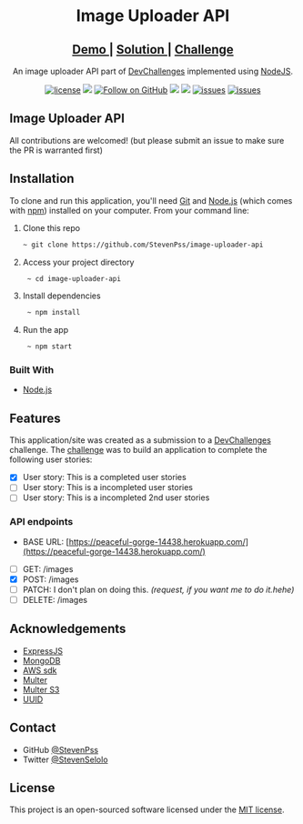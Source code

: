 <h1 align="center">Image Uploader API</h1>

<div align="center">

<h2>
   <a href="https://peaceful-gorge-14438.herokuapp.com/">
   Demo
   </a>
   <span> | </span>
   <a href="#">
   Solution
   </a>
   <span> | </span>
   <a href="https://devchallenges.io/challenges/O2iGT9yBd6xZBrOcVirx">
   Challenge
   </a>
</h2>

An image uploader API part of [DevChallenges](https://devchallenges.io/) implemented using [NodeJS](https://nodejs.org).


[![license](https://img.shields.io/badge/license-MIT-blue.svg)](https://github.com/StevenPss/recipe-page/blob/main/LICENSE)
<img src="https://img.shields.io/badge/developed%20by-StevenPss-blue.svg">
[![Follow on GitHub](https://img.shields.io/github/followers/StevenPss?label=Follow&style=social)](https://github.com/StevenPss)
<img src="https://img.shields.io/github/stars/StevenPss/image-uploader-api.svg?style=flat">
<img src="https://img.shields.io/github/languages/top/StevenPss/image-uploader-api.svg"/>
[![issues](https://img.shields.io/github/issues/StevenPss/image-uploader-api.svg)](https://github.com/StevenPss/image-uploader-api/issues)
[![issues](https://img.shields.io/badge/PRs-welcome-brightgreen.svg?style=flat)](https://github.com/StevenPss/image-uploader-api/pulls)

</p>

</div>


## Image Uploader API

All contributions are welcomed! (but please submit an issue to make sure the PR is warranted first)


## Installation

To clone and run this application, you'll need [Git](https://git-scm.com) and [Node.js](https://nodejs.org/en/download/) (which comes with [npm](http://npmjs.com)) installed on your computer. From your command line:

1. Clone this repo
    ```zsh
    ~ git clone https://github.com/StevenPss/image-uploader-api
    ```
2. Access your project directory 
   ```zsh
    ~ cd image-uploader-api
   ```
3. Install dependencies
   ```zsh
    ~ npm install
   ```
4. Run the app
   ```zsh
    ~ npm start
   ```


### Built With

<!-- This section should list any major frameworks that you built your project using. Here are a few examples.-->

- [Node.js](https://nodejs.org/)

## Features

<!-- List the features of your application or follow the template. Don't share the figma file here :) -->

This application/site was created as a submission to a [DevChallenges](https://devchallenges.io/challenges) challenge. The [challenge](https://devchallenges.io/challenges/OEKdUZ6xs0h99C38XVht) was to build an application to complete the following user stories:

- [x] User story: This is a completed user stories
- [ ] User story: This is a incompleted user stories
- [ ] User story: This is a incompleted 2nd user stories

### API endpoints

- BASE URL: [https://peaceful-gorge-14438.herokuapp.com/](https://peaceful-gorge-14438.herokuapp.com/)

- [ ] GET: /images
- [x] POST: /images
- [ ] PATCH: I don't plan on doing this. *(request, if you want me to do it.hehe)*
- [ ] DELETE: /images

## Acknowledgements

<!-- This section should list any articles or add-ons/plugins that helps you to complete the project. This is optional but it will help you in the future. For exmpale -->

- [ExpressJS](https://expressjs.com/)
- [MongoDB](https://www.mongodb.com/)
- [AWS sdk](https://www.npmjs.com/package/aws-sdk)
- [Multer](https://www.npmjs.com/package/multer)
- [Multer S3](https://www.npmjs.com/package/multer-s3)
- [UUID](https://www.npmjs.com/package/uuid)


## Contact

- GitHub [@StevenPss](https://github.com/StevenPss)
- Twitter [@StevenSelolo](https://twitter.com/StevenSelolo)

## License

This project is an open-sourced software licensed under the [MIT license](https://github.com/StevenPss/image-uploader-api/blob/dev/LICENSE).